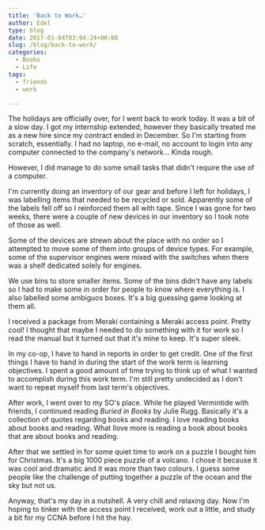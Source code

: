 ```yaml
---
title: 'Back to Work…'
author: Edel
type: blog
date: 2017-01-04T03:04:24+00:00
slug: /blog/back-to-work/
categories:
  - Books
  - Life
tags:
  - friends
  - work

---
```

The holidays are officially over, for I went back to work today. It was a bit of a slow day. I got my internship extended, however they basically treated me as a new hire since my contract ended in December. So I'm starting from scratch, essentially. I had no laptop, no e-mail, no account to login into any computer connected to the company's network&#8230; Kinda rough.

However, I did manage to do some small tasks that didn't require the use of a computer.

I'm currently doing an inventory of our gear and before I left for holidays, I was labelling items that needed to be recycled or sold. Apparently some of the labels fell off so I reinforced them all with tape. Since I was gone for two weeks, there were a couple of new devices in our inventory so I took note of those as well.

Some of the devices are strewn about the place with no order so I attempted to move some of them into groups of device types. For example, some of the supervisor engines were mixed with the switches when there was a shelf dedicated solely for engines.

We use bins to store smaller items. Some of the bins didn't have any labels so I had to make some in order for people to know where everything is. I also labelled some ambiguos boxes. It's a big guessing game looking at them all.

I received a package from Meraki containing a Meraki access point. Pretty cool! I thought that maybe I needed to do something with it for work so I read the manual but it turned out that it's mine to keep. It's super sleek.

In my co-op, I have to hand in reports in order to get credit. One of the first things I have to hand in during the start of the work term is learning objectives. I spent a good amount of time trying to think up of what I wanted to accomplish during this work term. I'm still pretty undecided as I don't want to repeat myself from last term's objectives.

After work, I went over to my SO's place. While he played Vermintide with friends, I continued reading _Buried in Books_ by Julie Rugg. Basically it's a collection of quotes regarding books and reading. I love reading books about books and reading. What Ilove more is reading a book about books that are about books and reading.

After that we settled in for some quiet time to work on a puzzle I bought him for Christmas. It's a big 1000 piece puzzle of a volcano. I chose it because it was cool and dramatic and it was more than two colours. I guess some people like the challenge of putting together a puzzle of the ocean and the sky but not us.

Anyway, that's my day in a nutshell. A very chill and relaxing day. Now I'm hoping to tinker with the access point I received, work out a little, and study a bit for my CCNA before I hit the hay.